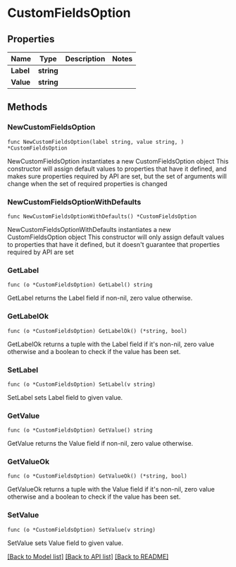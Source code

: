 # CustomFieldsOption

## Properties

Name | Type | Description | Notes
------------ | ------------- | ------------- | -------------
**Label** | **string** |  | 
**Value** | **string** |  | 

## Methods

### NewCustomFieldsOption

`func NewCustomFieldsOption(label string, value string, ) *CustomFieldsOption`

NewCustomFieldsOption instantiates a new CustomFieldsOption object
This constructor will assign default values to properties that have it defined,
and makes sure properties required by API are set, but the set of arguments
will change when the set of required properties is changed

### NewCustomFieldsOptionWithDefaults

`func NewCustomFieldsOptionWithDefaults() *CustomFieldsOption`

NewCustomFieldsOptionWithDefaults instantiates a new CustomFieldsOption object
This constructor will only assign default values to properties that have it defined,
but it doesn't guarantee that properties required by API are set

### GetLabel

`func (o *CustomFieldsOption) GetLabel() string`

GetLabel returns the Label field if non-nil, zero value otherwise.

### GetLabelOk

`func (o *CustomFieldsOption) GetLabelOk() (*string, bool)`

GetLabelOk returns a tuple with the Label field if it's non-nil, zero value otherwise
and a boolean to check if the value has been set.

### SetLabel

`func (o *CustomFieldsOption) SetLabel(v string)`

SetLabel sets Label field to given value.


### GetValue

`func (o *CustomFieldsOption) GetValue() string`

GetValue returns the Value field if non-nil, zero value otherwise.

### GetValueOk

`func (o *CustomFieldsOption) GetValueOk() (*string, bool)`

GetValueOk returns a tuple with the Value field if it's non-nil, zero value otherwise
and a boolean to check if the value has been set.

### SetValue

`func (o *CustomFieldsOption) SetValue(v string)`

SetValue sets Value field to given value.



[[Back to Model list]](../README.md#documentation-for-models) [[Back to API list]](../README.md#documentation-for-api-endpoints) [[Back to README]](../README.md)


